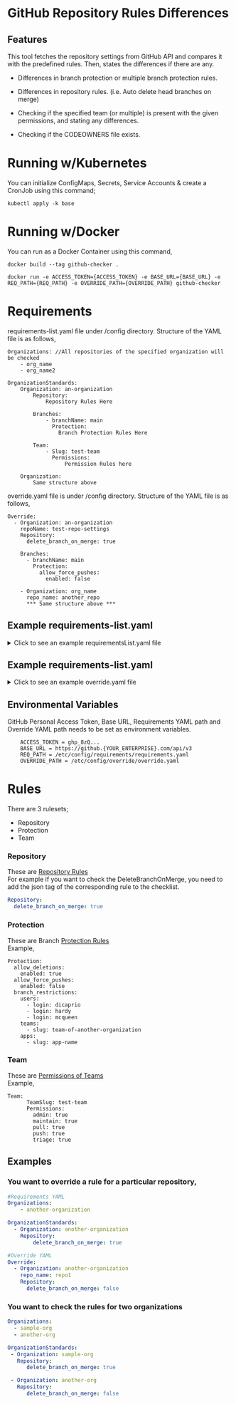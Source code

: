 # GitHub Repository Rules Differences

## Features
This tool fetches the repository settings from GitHub API and compares it with the predefined rules. Then, states the differences if there are any.

- Differences in branch protection or multiple branch protection rules.

- Differences in repository rules. (i.e. Auto delete head branches on merge)

- Checking if the specified team (or multiple) is present with the given permissions, and stating any differences.

- Checking if the CODEOWNERS file exists.

# Running w/Kubernetes
You can initialize ConfigMaps, Secrets, Service Accounts & create a CronJob using this command;
```
kubectl apply -k base
```

# Running w/Docker
You can run as a Docker Container using this command,
```
docker build --tag github-checker .  

docker run -e ACCESS_TOKEN={ACCESS_TOKEN} -e BASE_URL={BASE_URL} -e REQ_PATH={REQ_PATH} -e OVERRIDE_PATH={OVERRIDE_PATH} github-checker
```

# Requirements

requirements-list.yaml file under /config directory. Structure of the YAML file is as follows,
```
Organizations: //All repositories of the specified organization will be checked
    - org_name
    - org_name2

OrganizationStandards:
    Organization: an-organization
        Repository:
            Repository Rules Here

        Branches:
            - branchName: main
              Protection:
                Branch Protection Rules Here

        Team:
            - Slug: test-team
              Permissions:
                  Permission Rules here

    Organization:
        Same structure above

```

override.yaml file is under /config directory. Structure of the YAML file is as follows,

```
Override:
  - Organization: an-organization
    repoName: test-repo-settings
    Repository:
      delete_branch_on_merge: true

    Branches:
      - branchName: main
        Protection:
          allow_force_pushes:
            enabled: false

    - Organization: org_name
      repo_name: another_repo
      *** Same structure above ***

```

## Example requirements-list.yaml

<details>
  <summary>Click to see an example requirementsList.yaml file</summary>
  
  ### Example:
  ```yaml
    Organizations:
      - an-organization

    OrganizationStandards:
      - Organization: an-organization
      
        Repository:
          delete_branch_on_merge: false
          allow_rebase_merge: false

        Team:
          - Slug: test-team
            Permissions:
              admin: false
              maintain: true
              pull: true
              push: false
              triage: true
      
          - Slug: another-team
            Permissions:
              admin: false
              maintain: true
              pull: true
              push: false
              triage: true
                  

        Branches:
          - branchName: main
            Protection:
              allow_deletions:
                enabled: false
              enforce_admins:
                url: asd123
                enabled: true
              allow_force_pushes:
                enabled: true

          - branchName: deneme
            Protection:
              allow_force_pushes:
                enabled: false
              

  ```
</details>


## Example requirements-list.yaml

<details>
  <summary>Click to see an example override.yaml file</summary>

    ```
    Override:
      - Organization: an-organization
        repoName: test-repo-settings
        Repository:
          delete_branch_on_merge: true

        Branches:
          - branchName: main
            Protection:
              enforce_admins:
                url: isthisworks
              allow_force_pushes:
                enabled: false
              allow_deletions:
                enabled: true

  
    ```
  </details>

## Environmental Variables

GitHub Personal Access Token, Base URL, Requirements YAML path and Override YAML path needs to be set as environment variables.
```
    ACCESS_TOKEN = ghp_8zQ...
    BASE_URL = https://github.{YOUR_ENTERPRISE}.com/api/v3
    REQ_PATH = /etc/config/requirements/requirements.yaml
    OVERRIDE_PATH = /etc/config/override/override.yaml
```

# Rules
There are 3 rulesets;
  - Repository
  - Protection
  - Team

### Repository
These are [Repository Rules](https://pkg.go.dev/github.com/google/go-github/v45/github#Repository)  
For example if you want to check the DeleteBranchOnMerge, you need to add the json tag of the corresponding rule to the checklist.
```yaml
Repository:
  delete_branch_on_merge: true
```

### Protection
These are Branch [Protection Rules](https://pkg.go.dev/github.com/google/go-github/v45/github#Protection)  
Example,
```
Protection:
  allow_deletions:
    enabled: true
  allow_force_pushes:
    enabled: false
  branch_restrictions:
    users:
      - login: dicaprio
      - login: hardy
      - login: mcqueen
    teams:
      - slug: team-of-another-organization
    apps:
      - slug: app-name
```

### Team
These are [Permissions of Teams](https://pkg.go.dev/github.com/google/go-github/v45/github#Team)  
Example,
```
Team:
      TeamSlug: test-team
      Permissions:
        admin: true
        maintain: true
        pull: true
        push: true
        triage: true
```
## Examples


### You want to override a rule for a particular repository,

```yaml
#Requirements YAML
Organizations:
    - another-organization

OrganizationStandards:
  - Organization: another-organization
    Repository:
        delete_branch_on_merge: true

#Override YAML
Override:
  - Organization: another-organization
    repo_name: repo1
    Repository:
      delete_branch_on_merge: false

```

### You want to check the rules for two organizations
```yaml
Organizations:
  - sample-org
  - another-org

OrganizationStandards:
 - Organization: sample-org
   Repository:
      delete_branch_on_merge: true

 - Organization: another-org
   Repository:
      delete_branch_on_merge: false
```

